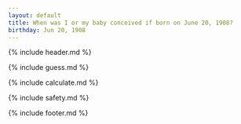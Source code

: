 ```yaml
---
layout: default
title: When was I or my baby conceived if born on June 20, 1908?
birthday: Jun 20, 1908
---
```


{% include header.md %}

{% include guess.md %}

{% include calculate.md %}

{% include safety.md %}

{% include footer.md %}



